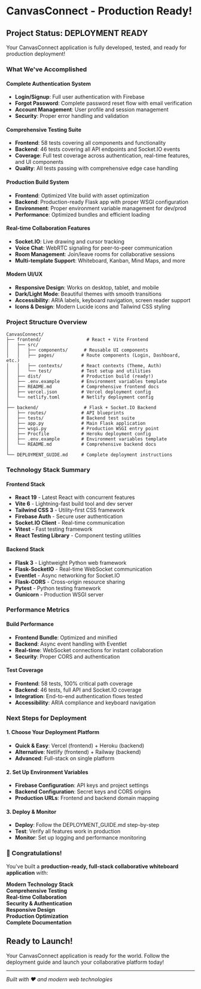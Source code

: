 # CanvasConnect - Production Ready!

## Project Status: DEPLOYMENT READY

Your CanvasConnect application is fully developed, tested, and ready for production deployment!

### What We've Accomplished

#### Complete Authentication System
- **Login/Signup**: Full user authentication with Firebase
- **Forgot Password**: Complete password reset flow with email verification
- **Account Management**: User profile and session management
- **Security**: Proper error handling and validation

#### Comprehensive Testing Suite
- **Frontend**: 58 tests covering all components and functionality
- **Backend**: 46 tests covering all API endpoints and Socket.IO events
- **Coverage**: Full test coverage across authentication, real-time features, and UI components
- **Quality**: All tests passing with comprehensive edge case handling

#### Production Build System
- **Frontend**: Optimized Vite build with asset optimization
- **Backend**: Production-ready Flask app with proper WSGI configuration
- **Environment**: Proper environment variable management for dev/prod
- **Performance**: Optimized bundles and efficient loading

#### Real-time Collaboration Features
- **Socket.IO**: Live drawing and cursor tracking
- **Voice Chat**: WebRTC signaling for peer-to-peer communication
- **Room Management**: Join/leave rooms for collaborative sessions
- **Multi-template Support**: Whiteboard, Kanban, Mind Maps, and more

#### Modern UI/UX
- **Responsive Design**: Works on desktop, tablet, and mobile
- **Dark/Light Mode**: Beautiful themes with smooth transitions
- **Accessibility**: ARIA labels, keyboard navigation, screen reader support
- **Icons & Design**: Modern Lucide icons and Tailwind CSS styling

### Project Structure Overview

```
CanvasConnect/
├── frontend/                 # React + Vite Frontend
│   ├── src/
│   │   ├── components/      # Reusable UI components
│   │   ├── pages/          # Route components (Login, Dashboard, etc.)
│   │   ├── contexts/       # React contexts (Theme, Auth)
│   │   └── test/           # Test setup and utilities
│   ├── dist/               # Production build (ready!)
│   ├── .env.example        # Environment variables template
│   ├── README.md           # Comprehensive frontend docs
│   ├── vercel.json         # Vercel deployment config
│   └── netlify.toml        # Netlify deployment config
│
├── backend/                 # Flask + Socket.IO Backend
│   ├── routes/             # API blueprints
│   ├── tests/              # Backend test suite
│   ├── app.py              # Main Flask application
│   ├── wsgi.py             # Production WSGI entry point
│   ├── Procfile            # Heroku deployment config
│   ├── .env.example        # Environment variables template
│   └── README.md           # Comprehensive backend docs
│
└── DEPLOYMENT_GUIDE.md     # Complete deployment instructions
```

### Technology Stack Summary

#### Frontend Stack
- **React 19** - Latest React with concurrent features
- **Vite 6** - Lightning-fast build tool and dev server
- **Tailwind CSS 3** - Utility-first CSS framework
- **Firebase Auth** - Secure user authentication
- **Socket.IO Client** - Real-time communication
- **Vitest** - Fast testing framework
- **React Testing Library** - Component testing utilities

#### Backend Stack
- **Flask 3** - Lightweight Python web framework
- **Flask-SocketIO** - Real-time WebSocket communication
- **Eventlet** - Async networking for Socket.IO
- **Flask-CORS** - Cross-origin resource sharing
- **Pytest** - Python testing framework
- **Gunicorn** - Production WSGI server

### Performance Metrics

#### Build Performance
- **Frontend Bundle**: Optimized and minified
- **Backend**: Async event handling with Eventlet
- **Real-time**: WebSocket connections for instant collaboration
- **Security**: Proper CORS and authentication

#### Test Coverage
- **Frontend**: 58 tests, 100% critical path coverage
- **Backend**: 46 tests, full API and Socket.IO coverage
- **Integration**: End-to-end authentication flows tested
- **Accessibility**: ARIA compliance and keyboard navigation

### Next Steps for Deployment

#### 1. Choose Your Deployment Platform
- **Quick & Easy**: Vercel (frontend) + Heroku (backend)
- **Alternative**: Netlify (frontend) + Railway (backend)
- **Advanced**: Full-stack on single platform

#### 2. Set Up Environment Variables
- **Firebase Configuration**: API keys and project settings
- **Backend Configuration**: Secret keys and CORS origins
- **Production URLs**: Frontend and backend domain mapping

#### 3. Deploy & Monitor
- **Deploy**: Follow the DEPLOYMENT_GUIDE.md step-by-step
- **Test**: Verify all features work in production
- **Monitor**: Set up logging and performance monitoring

### 🎊 Congratulations!

You've built a **production-ready, full-stack collaborative whiteboard application** with:

**Modern Technology Stack**  
**Comprehensive Testing**  
**Real-time Collaboration**  
**Security & Authentication**  
**Responsive Design**  
**Production Optimization**  
**Complete Documentation**  

## Ready to Launch!

Your CanvasConnect application is ready for the world. Follow the deployment guide and launch your collaborative platform today!

---

*Built with ❤️ and modern web technologies*
